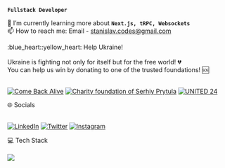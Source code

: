 **`Fullstack Developer`**

🌱 I’m currently learning more about **`Next.js, tRPC, Websockets`**<br>
📫 How to reach me: Email - stanislav.codes@gmail.com

<summary>:blue_heart::yellow_heart: Help Ukraine!</summary>
<br/>
Ukraine is fighting not only for itself but for the free world! 💔<br/>
You can help us win by donating to one of the trusted foundations! 🆘<br/>
<br/>

[![Come Back Alive](https://custom-icon-badges.demolab.com/badge/Come%20Back%20Alive-Donate-success.svg?logo=heart&logoColor=white)](https://www.comebackalive.in.ua/donate)
[![Charity foundation of Serhiy Prytula](https://custom-icon-badges.demolab.com/badge/Charity%20foundation%20of%20Serhiy%20Prytula-Donate-success.svg?logo=heart&logoColor=white)](https://prytulafoundation.org/en/home/support_page)
[![UNITED 24](https://custom-icon-badges.demolab.com/badge/UNITED%2024-Donate-success.svg?logo=heart&logoColor=white)](https://u24.gov.ua/)

<summary>🌐 Socials</summary>
<br/>

[![LinkedIn](https://img.shields.io/badge/LinkedIn-%230077B5.svg?logo=linkedin&logoColor=white)](https://linkedin.com/in/stanislavcodes)
[![Twitter](https://img.shields.io/badge/Twitter-%231DA1F2.svg?logo=Twitter&logoColor=white)](https://twitter.com/stanislavcodes) 
[![Instagram](https://img.shields.io/badge/Instagram-%23E4405F.svg?logo=Instagram&logoColor=white)](https://www.instagram.com/stanislav.codes/)
  
<summary>💻 Tech Stack</summary>
<br/>

<img src="https://skillicons.dev/icons?i=ts,js,react,nextjs,nodejs,prisma,tailwind,github,vercel,figma" />
<!--prisma,redux,supabase,mongodb,express-->

<!-- <summary>:rocket: Github Stats</summary>
<br/> 
<a href="https://git.io/streak-stats">
  <img src="https://streak-stats.demolab.com?user=stanislavcodes&&border_radius=6&mode=weekly" height="200"  />
</a> -->

<!-- <a href="https://stats.hyochan.dev"><img src="https://stats.hyochan.dev/api/github-stats-advanced?login=stanislavcodes" width="540" /></a> -->
